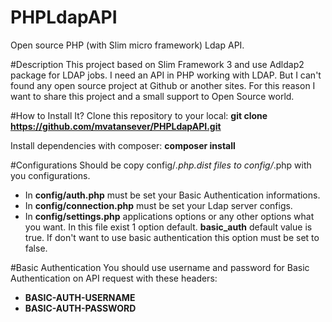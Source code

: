 # PHPLdapAPI
Open source PHP (with Slim micro framework) Ldap API.

#Description
This project based on Slim Framework 3 and use Adldap2 package for LDAP jobs. I need an API in PHP working with LDAP. But I can't found any open source project at Github or another sites.
For this reason I want to share this project and a small support to Open Source world. 

#How to Install It?
Clone this repository to your local:
**git clone https://github.com/mvatansever/PHPLdapAPI.git**

Install dependencies with composer:
**composer install**

#Configurations
Should be copy config/*.php.dist files to config/*.php with you configurations.

- In **config/auth.php** must be set your Basic Authentication informations. 
- In **config/connection.php** must be set your Ldap server configs.
- In **config/settings.php** applications options or any other options what you want. In this file exist 1 option default. **basic_auth** default value is true. If don't want to use basic authentication this option must be set to false.

#Basic Authentication
You should use username and password for Basic Authentication on API request with these headers:
- **BASIC-AUTH-USERNAME**
- **BASIC-AUTH-PASSWORD**
